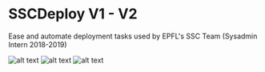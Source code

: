 # SSCDeploy V1 - V2
Ease and automate deployment tasks used by EPFL's SSC Team (Sysadmin Intern 2018-2019)

![alt text](https://i.imgur.com/cQpN554.png)
![alt text](https://i.imgur.com/6QAzrn5.png)
![alt text](https://i.imgur.com/V6xTcou.png)
